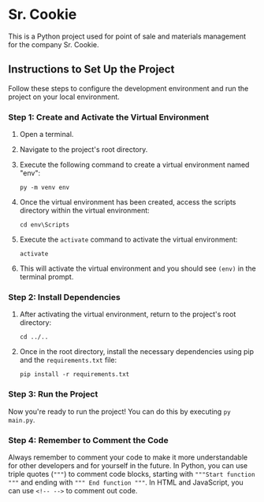 # Sr. Cookie

This is a Python project used for point of sale and materials management for the company Sr. Cookie.

## Instructions to Set Up the Project

Follow these steps to configure the development environment and run the project on your local environment.

### Step 1: Create and Activate the Virtual Environment

1. Open a terminal.
2. Navigate to the project's root directory.
3. Execute the following command to create a virtual environment named "env":

    ```
    py -m venv env
    ```

4. Once the virtual environment has been created, access the scripts directory within the virtual environment:

    ```
    cd env\Scripts
    ```

5. Execute the `activate` command to activate the virtual environment:

    ```
    activate
    ```

6. This will activate the virtual environment and you should see `(env)` in the terminal prompt.

### Step 2: Install Dependencies

1. After activating the virtual environment, return to the project's root directory:

    ```
    cd ../..
    ```

2. Once in the root directory, install the necessary dependencies using pip and the `requirements.txt` file:

    ```
    pip install -r requirements.txt
    ```

### Step 3: Run the Project

Now you're ready to run the project! You can do this by executing `py main.py`.

### Step 4: Remember to Comment the Code

Always remember to comment your code to make it more understandable for other developers and for yourself in the future. In Python, you can use triple quotes (`"""`) to comment code blocks, starting with `"""Start function """` and ending with `""" End function """`. In HTML and JavaScript, you can use `<!-- -->` to comment out code.
